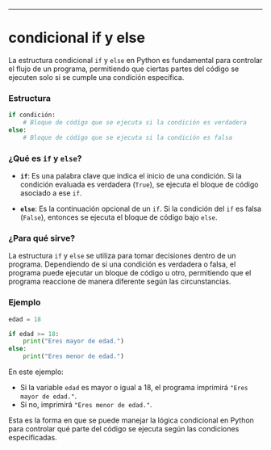 ___
# condicional if y else

La estructura condicional `if` y `else` en Python es fundamental para controlar el flujo de un programa, permitiendo que ciertas partes del código se ejecuten solo si se cumple una condición específica.

### Estructura

```python
if condición:
    # Bloque de código que se ejecuta si la condición es verdadera
else:
    # Bloque de código que se ejecuta si la condición es falsa
```

### ¿Qué es `if` y `else`?

- **`if`**: Es una palabra clave que indica el inicio de una condición. Si la condición evaluada es verdadera (`True`), se ejecuta el bloque de código asociado a ese `if`.
  
- **`else`**: Es la continuación opcional de un `if`. Si la condición del `if` es falsa (`False`), entonces se ejecuta el bloque de código bajo `else`.

### ¿Para qué sirve?

La estructura `if` y `else` se utiliza para tomar decisiones dentro de un programa. Dependiendo de si una condición es verdadera o falsa, el programa puede ejecutar un bloque de código u otro, permitiendo que el programa reaccione de manera diferente según las circunstancias.

### Ejemplo

```python
edad = 18

if edad >= 18:
    print("Eres mayor de edad.")
else:
    print("Eres menor de edad.")
```

En este ejemplo:

- Si la variable `edad` es mayor o igual a 18, el programa imprimirá `"Eres mayor de edad."`.
- Si no, imprimirá `"Eres menor de edad."`.

Esta es la forma en que se puede manejar la lógica condicional en Python para controlar qué parte del código se ejecuta según las condiciones especificadas.